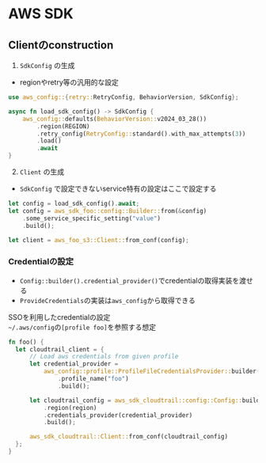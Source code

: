 # AWS SDK

## Clientのconstruction

1. `SdkConfig` の生成
  * regionやretry等の汎用的な設定

```rust
use aws_config::{retry::RetryConfig, BehaviorVersion, SdkConfig};

async fn load_sdk_config() -> SdkConfig {
    aws_config::defaults(BehaviorVersion::v2024_03_28())
        .region(REGION)
        .retry_config(RetryConfig::standard().with_max_attempts(3))
        .load()
        .await
}
```

2. `Client` の生成
  * `SdkConfig` で設定できないservice特有の設定はここで設定する

```rust
let config = load_sdk_config().await;
let config = aws_sdk_foo::config::Builder::from(&config)
    .some_service_specific_setting("value")
    .build();

let client = aws_foo_s3::Client::from_conf(config);
```

### Credentialの設定

* `Config::builder().credential_provider()`でcredentialの取得実装を渡せる
* `ProvideCredentials`の実装は`aws_config`から取得できる


SSOを利用したcredentialの設定  
`~/.aws/config`の`[profile foo]`を参照する想定

```rust
fn foo() {
  let cloudtrail_client = {
      // Load aws credentials from given profile
      let credential_provider =
          aws_config::profile::ProfileFileCredentialsProvider::builder()
              .profile_name("foo")
              .build();

      let cloudtrail_config = aws_sdk_cloudtrail::config::Config::builder()
          .region(region)
          .credentials_provider(credential_provider)
          .build();

      aws_sdk_cloudtrail::Client::from_conf(cloudtrail_config)
  };
}
```
